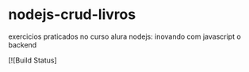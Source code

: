 # nodejs-crud-livros

exercicios praticados no curso alura nodejs: inovando com javascript o backend

[![Build Status]
